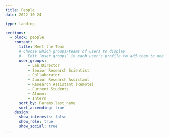 ```yaml
---
title: People
date: 2022-10-24

type: landing

sections:
  - block: people
    content:
      title: Meet the Team
      # Choose which groups/teams of users to display.
      #   Edit `user_groups` in each user's profile to add them to one or more of these groups.
      user_groups:
          - Lab Director
          - Senior Research Scientist
          - Collaborator
          - Junior Research Assistant
          - Research Assistant (Remote)
          - Current Students
          - Alumni
          - Intern
      sort_by: Params.last_name
      sort_ascending: true
    design:
      show_interests: false
      show_role: true
      show_social: true
---
```

